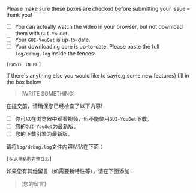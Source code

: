 Please make sure these boxes are checked before submitting your issue – thank you!

- [ ] You can actually watch the video in your browser, but not download them with `GUI-YouGet`.
- [ ] Your `GUI-YouGet` is up-to-date.
- [ ] Your downloading core is up-to-date.
Please paste the full `log/debug.log` inside the fences:

```
[PASTE IN ME]
```

If there's anything else you would like to say(e.g some new features) fill in the box below
> [WRITE SOMETHING]

在提交前，请确保您已经检查了以下内容!

- [ ] 你可以在浏览器中观看视频，但不能使用`GUI-YouGet`下载。
- [ ] 您的`GUI-YouGet`为最新版。
- [ ] 您的下载引擎为最新版。
 
请将`log/debug.log`文件内容粘贴在下面：

```
[在这里粘贴完整日志]
```

如果您有其他留言（如需要新特性等），请在下面添加：
> [您的留言]
